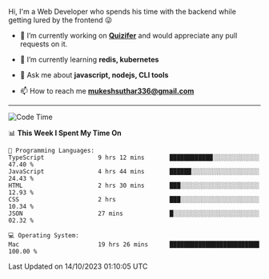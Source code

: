 Hi, I'm a Web Developer who spends his time with the backend while getting lured by the frontend 😜

- 🔭 I’m currently working on **[Quizifer](https://github.com/SutharMukesh/Quizifer/)** and would appreciate any pull requests on it.

- 🌱 I’m currently learning **redis, kubernetes**

- 💬 Ask me about **javascript, nodejs, CLI tools**

- 📫 How to reach me **mukeshsuthar336@gmail.com**

---
<!--START_SECTION:waka-->
![Code Time](http://img.shields.io/badge/Code%20Time-2%2C559%20hrs%2022%20mins-blue)

📊 **This Week I Spent My Time On** 

```text
💬 Programming Languages: 
TypeScript               9 hrs 12 mins       ████████████░░░░░░░░░░░░░   47.40 % 
JavaScript               4 hrs 44 mins       ██████░░░░░░░░░░░░░░░░░░░   24.43 % 
HTML                     2 hrs 30 mins       ███░░░░░░░░░░░░░░░░░░░░░░   12.93 % 
CSS                      2 hrs               ███░░░░░░░░░░░░░░░░░░░░░░   10.34 % 
JSON                     27 mins             █░░░░░░░░░░░░░░░░░░░░░░░░   02.32 % 

💻 Operating System: 
Mac                      19 hrs 26 mins      █████████████████████████   100.00 % 
```


 Last Updated on 14/10/2023 01:10:05 UTC
<!--END_SECTION:waka-->
